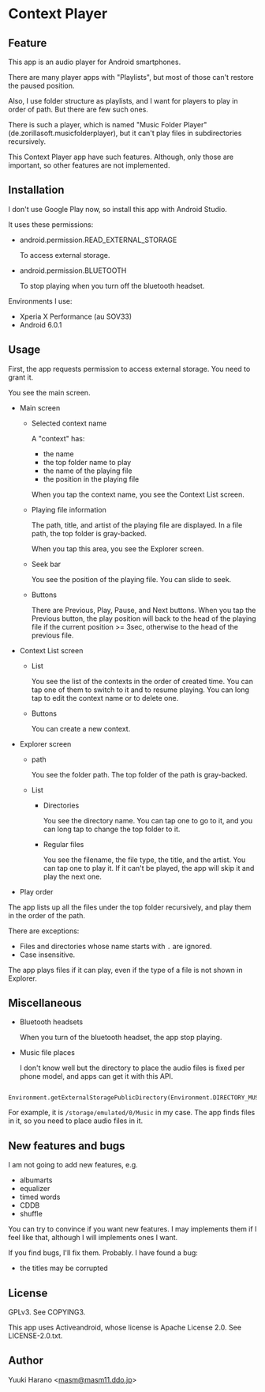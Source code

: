 # Context Player

## Feature

This app is an audio player for Android smartphones.

There are many player apps with "Playlists", but most of those can't restore
the paused position.

Also, I use folder structure as playlists, and I want for players to play
in order of path. But there are few such ones.

There is such a player, which is named "Music Folder Player" (de.zorillasoft.musicfolderplayer),
but it can't play files in subdirectories recursively.

This Context Player app have such features.
Although, only those are important, so other features are not implemented.

## Installation

I don't use Google Play now, so install this app with Android Studio.

It uses these permissions:

- android.permission.READ_EXTERNAL_STORAGE

  To access external storage.

- android.permission.BLUETOOTH

  To stop playing when you turn off the bluetooth headset.

Environments I use:

- Xperia X Performance (au SOV33)
- Android 6.0.1

## Usage

First, the app requests permission to access external storage.
You need to grant it.

You see the main screen.

- Main screen

  - Selected context name

    A "context" has:

      - the name
      - the top folder name to play
      - the name of the playing file
      - the position in the playing file

    When you tap the context name, you see the Context List screen.

  - Playing file information

    The path, title, and artist of the playing file are displayed.
    In a file path, the top folder is gray-backed.

    When you tap this area, you see the Explorer screen.

  - Seek bar

    You see the position of the playing file. You can slide to seek.

  - Buttons

    There are Previous, Play, Pause, and Next buttons.
    When you tap the Previous button, the play position will back to the head
    of the playing file if the current position >= 3sec, otherwise to the head
    of the previous file.

- Context List screen

  - List

    You see the list of the contexts in the order of created time.
    You can tap one of them to switch to it and to resume playing.
    You can long tap to edit the context name or to delete one.

  - Buttons

    You can create a new context.

- Explorer screen

  - path

    You see the folder path. The top folder of the path is gray-backed.

  - List

    - Directories

      You see the directory name. You can tap one to go to it, and you can
      long tap to change the top folder to it.

    - Regular files

      You see the filename, the file type, the title, and the artist.
      You can tap one to play it. If it can't be played, the app will
      skip it and play the next one.

- Play order

The app lists up all the files under the top folder recursively, and
play them in the order of the path.

There are exceptions:
- Files and directories whose name starts with `.` are ignored.
- Case insensitive.

The app plays files if it can play, even if the type of a file is not shown
in Explorer.

## Miscellaneous

- Bluetooth headsets

  When you turn of the bluetooth headset, the app stop playing.

- Music file places

  I don't know well but the directory to place the audio files is fixed
  per phone model, and apps can get it with this API.
```
    Environment.getExternalStoragePublicDirectory(Environment.DIRECTORY_MUSIC);
```
  For example, it is `/storage/emulated/0/Music` in my case.
  The app finds files in it, so you need to place audio files in it.

## New features and bugs

I am not going to add new features, e.g.

- albumarts
- equalizer
- timed words
- CDDB
- shuffle

You can try to convince if you want new features.
I may implements them if I feel like that,
although I will implements ones I want.

If you find bugs, I'll fix them. Probably.
I have found a bug:
- the titles may be corrupted

## License

GPLv3. See COPYING3.

This app uses Activeandroid, whose license is Apache License 2.0.
See LICENSE-2.0.txt.

## Author

Yuuki Harano &lt;masm@masm11.ddo.jp&gt;

